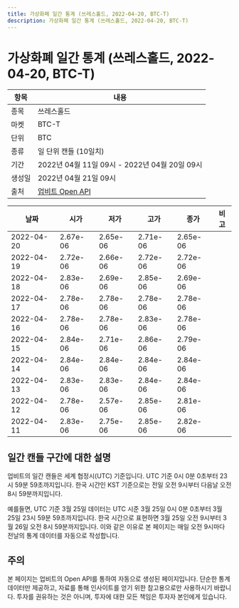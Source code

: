 ```yaml
---
title: 가상화폐 일간 통계 (쓰레스홀드, 2022-04-20, BTC-T)
description: 가상화폐 일간 통계 (쓰레스홀드, 2022-04-20, BTC-T)
---
```



가상화폐 일간 통계 (쓰레스홀드, 2022-04-20, BTC-T)
===

|항목|내용|
|--|--|
|종목|쓰레스홀드|
|마켓|BTC-T|
|단위|BTC|
|종류|일 단위 캔들 (10일치)|
|기간|2022년 04월 11일 09시 - 2022년 04월 20일 09시|
|생성일|2022년 04월 21일 09시|
|출처|[업비트 Open API](https://docs.upbit.com)|


|날짜|시가|저가|고가|종가|비고|
|--|--|--|--|--|--|
|2022-04-20|2.67e-06|2.65e-06|2.71e-06|2.65e-06|    |
|2022-04-19|2.72e-06|2.66e-06|2.72e-06|2.72e-06|    |
|2022-04-18|2.83e-06|2.69e-06|2.85e-06|2.69e-06|    |
|2022-04-17|2.78e-06|2.78e-06|2.78e-06|2.78e-06|    |
|2022-04-16|2.78e-06|2.78e-06|2.83e-06|2.78e-06|    |
|2022-04-15|2.84e-06|2.71e-06|2.86e-06|2.79e-06|    |
|2022-04-14|2.84e-06|2.84e-06|2.84e-06|2.84e-06|    |
|2022-04-13|2.83e-06|2.83e-06|2.84e-06|2.84e-06|    |
|2022-04-12|2.78e-06|2.57e-06|2.85e-06|2.81e-06|    |
|2022-04-11|2.83e-06|2.75e-06|2.85e-06|2.82e-06|    |


일간 캔들 구간에 대한 설명
---


업비트의 일간 캔들은 세계 협정시(UTC) 기준입니다. 
UTC 기준 0시 0분 0초부터 23시 59분 59초까지입니다. 
한국 시간인 KST 기준으로는 전일 오전 9시부터 다음날 오전 8시 59분까지입니다. 


예를들면, UTC 기준 3월 25일 데이터는 UTC 시준 3월 25일 0시 0분 0초부터 3월 25일 23시 59분 59초까지입니다. 
한국 시간으로 표현하면 3월 25일 오전 9시부터 3월 26일 오전 8시 59분까지입니다. 
이와 같은 이유로 본 페이지는 매일 오전 9시마다 전날의 통계 데이터를 자동으로 작성합니다. 


주의
---


본 페이지는 업비트의 Open API를 통하여 자동으로 생성된 페이지입니다. 
단순한 통계 데이터만 제공하고, 자료를 통해 인사이트를 얻기 위한 참고용으로만 사용하시기 바랍니다. 
투자를 권유하는 것은 아니며, 투자에 대한 모든 책임은 투자자 본인에게 있습니다. 
